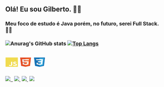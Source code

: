 ## Olá! Eu sou Gilberto. 🖖🏾

### Meu foco de estudo é Java porém, no futuro, serei Full Stack. 👨‍💻

<div>

### ![Anurag's GitHub stats](https://github-readme-stats.vercel.app/api?username=gnsf01&show_icons=true&theme=transparent) [![Top Langs](https://github-readme-stats.vercel.app/api/top-langs/?username=gnsf01&layout=compact&theme=transparent)](https://github.com/gnsf01/github-readme-stats)
 
</div>

<div style="display: inline_block"><br>
  <img align="center" alt="Rafa-Js" height="30" width="40" src="https://raw.githubusercontent.com/devicons/devicon/master/icons/javascript/javascript-plain.svg">
  <img align="center" alt="Rafa-HTML" height="30" width="40" src="https://raw.githubusercontent.com/devicons/devicon/master/icons/html5/html5-original.svg">
  <img align="center" alt="Rafa-CSS" height="30" width="40" src="https://raw.githubusercontent.com/devicons/devicon/master/icons/css3/css3-original.svg">
</div>

##

<div> 
  <a href="https://instagram.com/gibaozinhoo" target="_blank"> <img src="https://img.shields.io/badge/-Instagram-%23E4405F?style=for-the-badge&logo=instagram&logoColor=white" target="_blank"> &nbsp</a>
 <a href="https://discord.gg/wagxzStdcR" target="_blank"><img src="https://img.shields.io/badge/Discord-7289DA?style=for-the-badge&logo=discord&logoColor=white" target="_blank">&nbsp</a> 
  <a href = "mailto:contatorafaballerini@gmail.com"><img src="https://img.shields.io/badge/-Gmail-%23333?style=for-the-badge&logo=gmail&logoColor=white" target="_blank">&nbsp</a>
  <a href="https://www.linkedin.com/in/gnsfilho01" target="_blank"><img src="https://img.shields.io/badge/-LinkedIn-%230077B5?style=for-the-badge&logo=linkedin&logoColor=white" target="_blank"></a> 
  
</div>

<!--- ![Snake animation](https://github.com/gnsf01/gnsf01/blob/output/github-contribution-grid-snake.svg) 
parei aq - https://www.youtube.com/watch?v=TsaLQAetPLU --->
